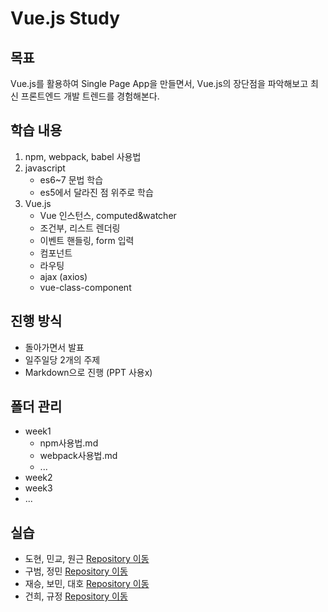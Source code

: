 # Vue.js Study

## 목표
Vue.js를 활용하여 Single Page App을 만들면서, Vue.js의 장단점을 파악해보고 최신 프론트엔드 개발 트렌드를 경험해본다.

## 학습 내용
1. npm, webpack, babel 사용법
2. javascript
   - es6~7 문법 학습
   - es5에서 달라진 점 위주로 학습
3. Vue.js
   - Vue 인스턴스, computed&watcher
   - 조건부, 리스트 렌더링
   - 이벤트 핸들링, form 입력
   - 컴포넌트
   - 라우팅
   - ajax (axios)
   - vue-class-component

## 진행 방식
 - 돌아가면서 발표
 - 일주일당 2개의 주제
 - Markdown으로 진행 (PPT 사용x)

## 폴더 관리
- week1
  - npm사용법.md
  - webpack사용법.md
  - ...
- week2
- week3
- ...

## 실습
- 도현, 민교, 원근 [Repository 이동]()
- 구범, 정민 [Repository 이동]()
- 재승, 보민, 대호 [Repository 이동]()
- 건희, 규정 [Repository 이동]()
